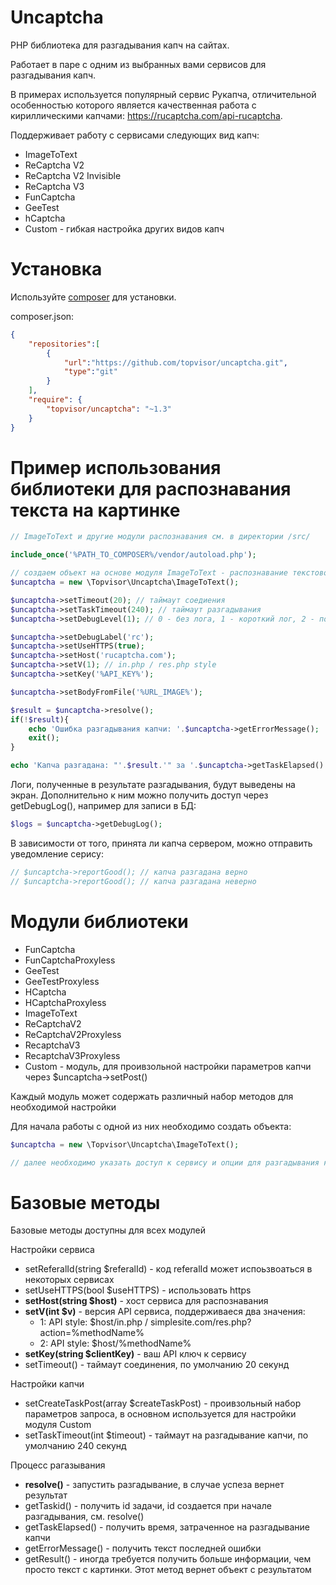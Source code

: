 # Uncaptcha

PHP библиотека для разгадывания капч на сайтах.

Работает в паре с одним из выбранных вами сервисов для разгадывания капч.

В примерах используется популярный сервис Рукапча, отличительной особенностью которого является качественная работа с кириллическими капчами:
https://rucaptcha.com/api-rucaptcha.

Поддерживает работу с сервисами следующих вид капч:
* ImageToText
* ReCaptcha V2
* ReCaptcha V2 Invisible
* ReCaptcha V3
* FunCaptcha
* GeeTest
* hCaptcha
* Custom - гибкая настройка других видов капч

# Установка

Используйте [composer](https://getcomposer.org/) для установки.

composer.json:
```json
{
    "repositories":[
		{
			"url":"https://github.com/topvisor/uncaptcha.git",
			"type":"git"
		}
	],
    "require": {
        "topvisor/uncaptcha": "~1.3"
    }
}
```

# Пример использования библиотеки для распознавания текста на картинке

```php
// ImageToText и другие модули распознавания см. в директории /src/

include_once('%PATH_TO_COMPOSER%/vendor/autoload.php');

// создаем объект на основе модуля ImageToText - распознавание текстовой капчи
$uncaptcha = new \Topvisor\Uncaptcha\ImageToText();

$uncaptcha->setTimeout(20); // таймаут соедиения
$uncaptcha->setTaskTimeout(240); // таймаут разгадывания
$uncaptcha->setDebugLevel(1); // 0 - без лога, 1 - короткий лог, 2 - полный лог

$uncaptcha->setDebugLabel('rc');
$uncaptcha->setUseHTTPS(true);
$uncaptcha->setHost('rucaptcha.com');
$uncaptcha->setV(1); // in.php / res.php style
$uncaptcha->setKey('%API_KEY%');

$uncaptcha->setBodyFromFile('%URL_IMAGE%');

$result = $uncaptcha->resolve();
if(!$result){
	echo 'Ошибка разгадывания капчи: '.$uncaptcha->getErrorMessage();
	exit();
}

echo 'Капча разгадана: "'.$result.'" за '.$uncaptcha->getTaskElapsed().' сек.';

```

Логи, полученные в результате разгадывания, будут выведены на экран.
Дополнительно к ним можно получить доступ через getDebugLog(), например для записи в БД:

```php
$logs = $uncaptcha->getDebugLog();
```

В зависимости от того, принята ли капча сервером, можно отправить уведомление серису:

```php
// $uncaptcha->reportGood(); // капча разгадана верно
// $uncaptcha->reportGood(); // капча разгадана неверно
```

# Модули библиотеки

* FunCaptcha
* FunCaptchaProxyless
* GeeTest
* GeeTestProxyless
* HCaptcha
* HCaptchaProxyless
* ImageToText
* ReCaptchaV2
* ReCaptchaV2Proxyless
* RecaptchaV3
* RecaptchaV3Proxyless
* Custom - модуль, для проивзольной настройки параметров капчи через $uncaptcha->setPost()

Каждый модуль может содержать различный набор методов для необходимой настройки

Для начала работы с одной из них необходимо создать объекта:
```php
$uncaptcha = new \Topvisor\Uncaptcha\ImageToText();

// далее необходимо указать доступ к сервису и опции для разгадывания капчи и запустить разгадывание (см. пример выше)
```

# Базовые методы

Базовые методы доступны для всех модулей

Настройки сервиса
* setReferalId(string $referalId) - код referalId может испоьзвоаться в некоторых сервисах
* setUseHTTPS(bool $useHTTPS) - использовать https
* **setHost(string $host)** - хост сервиса для распознавания
* **setV(int $v)** - версия API сервиса, поддерживаеся два значения:
	* 1: API style: $host/in.php / simplesite.com/res.php?action=%methodName%
	* 2: API style: $host/%methodName%
* **setKey(string $clientKey)** - ваш API ключ к сервису
* setTimeout() - таймаут соединения, по умолчанию 20 секунд

Настройки капчи
* setCreateTaskPost(array $createTaskPost) - проивзольный набор параметров запроса, в основном используется для настройки модуля Custom
* setTaskTimeout(int $timeout) - таймаут на разгадывание капчи, по умолчанию 240 секунд

Процесс рагазывания
* **resolve()** - запустить разгадывание, в случае успеза вернет результат
* getTaskid() - получить id задачи, id создается при начале разгадывания, см. resolve()
* getTaskElapsed() - получить время, затраченное на разгадывание капчи
* getErrorMessage() - получить текст последней ошибки
* getResult() - иногда требуется получить больше информации, чем просто текст с картинки. Этот метод вернет объект с результатом